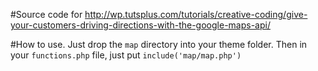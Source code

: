 #Source code for http://wp.tutsplus.com/tutorials/creative-coding/give-your-customers-driving-directions-with-the-google-maps-api/

#How to use.
Just drop the `map` directory into your theme folder.
Then in your `functions.php` file, just put `include('map/map.php')`